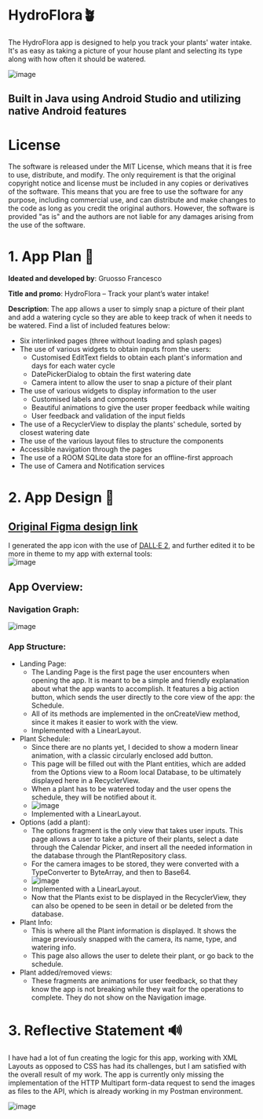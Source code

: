 # HydroFlora🪴
The HydroFlora app is designed to help you track your plants' water intake. It's as easy as taking a picture of your house plant and selecting its type along with how often it should be watered.

![image](https://user-images.githubusercontent.com/64712227/205894827-770b28c0-e245-4b0e-8c24-219d9b388f7f.png)


## Built in Java using Android Studio and utilizing native Android features

# License
The software is released under the MIT License, which means that it is free to use, distribute, and modify. The only requirement is that the original copyright notice and license must be included in any copies or derivatives of the software. This means that you are free to use the software for any purpose, including commercial use, and can distribute and make changes to the code as long as you credit the original authors. However, the software is provided "as is" and the authors are not liable for any damages arising from the use of the software.

# 1. App Plan 📝
**Ideated and developed by**: Gruosso Francesco

**Title and promo**: HydroFlora – Track your plant’s water intake!  

**Description**: The app allows a user to simply snap a picture of their plant and add a watering cycle so they are able to keep track of when it needs to be watered. Find a list of included features below:  
-	Six interlinked pages (three without loading and splash pages)
-	The use of various widgets to obtain inputs from the users:
    - Customised EditText fields to obtain each plant's information and days for each water cycle
    - DatePickerDialog to obtain the first watering date
    - Camera intent to allow the user to snap a picture of their plant
- The use of various widgets to display information to the user
    - Customised labels and components
    - Beautiful animations to give the user proper feedback while waiting
    - User feedback and validation of the input fields
- The use of a RecyclerView to display the plants' schedule, sorted by closest watering date
- The use of the various layout files to structure the components
- Accessible navigation through the pages
- The use of a ROOM SQLite data store for an offline-first approach
- The use of Camera and Notification services

# 2. App Design 🔬
## [Original Figma design link](https://www.figma.com/file/EgFoqFF19Md7IV1kzpgN6p/Plant?node-id=0%3A1&t=NeTlweMbLUGeV23p-1)
 
 I generated the app icon with the use of [DALL·E 2](https://openai.com/dall-e-2/), and further edited it to be more in theme to my app with external tools:  
 ![image](https://user-images.githubusercontent.com/64712227/205891829-7221c81b-a28e-419a-ae02-d825315a830b.png)

## App Overview:
### Navigation Graph:
![image](https://user-images.githubusercontent.com/64712227/205894208-397f1ca6-5369-40b6-b2ca-7b2eb4fc9c9d.png)

### App Structure:
- Landing Page:
    - The Landing Page is the first page the user encounters when opening the app. It is meant to be a simple and friendly explanation about what the app wants to accomplish. It features a big action button, which sends the user directly to the core view of the app: the Schedule.
    - All of its methods are implemented in the onCreateView method, since it makes it easier to work with the view.
    - Implemented with a LinearLayout.
- Plant Schedule:
    - Since there are no plants yet, I decided to show a modern linear animation, with a classic circularly enclosed add button.
    - This page will be filled out with the Plant entities, which are added from the Options view to a Room local Database, to be ultimately displayed here in a RecyclerView.
    -  When a plant has to be watered today and the user opens the schedule, they will be notified about it.
    -  ![image](https://user-images.githubusercontent.com/64712227/205901295-bb3e612b-e8ef-4599-977e-b19dc2acab7c.png)
    -  Implemented with a LinearLayout.
- Options (add a plant):
    - The options fragment is the only view that takes user inputs. This page allows a user to take a picture of their plants, select a date through the Calendar Picker, and insert all the needed information in the database through the PlantRepository class.
    - For the camera images to be stored, they were converted with a TypeConverter to ByteArray, and then to Base64.
    - ![image](https://user-images.githubusercontent.com/64712227/205900951-0cfe850b-9e32-456e-a6b6-e36fe18c84c9.png)
    -  Implemented with a LinearLayout.
    -  Now that the Plants exist to be displayed in the RecyclerView, they can also be opened to be seen in detail or be deleted from the database.
- Plant Info:
    - This is where all the Plant information is displayed. It shows the image previously snapped with the camera, its name, type, and watering info.
    - This page also allows the user to delete their plant, or go back to the schedule.
- Plant added/removed views:
    - These fragments are animations for user feedback, so that they know the app is not breaking while they wait for the operations to complete. They do not show on the Navigation image.

# 3. Reflective Statement 🔊
I have had a lot of fun creating the logic for this app, working with XML Layouts as opposed to CSS has had its challenges, but I am satisfied with the overall result of my work. The app is currently only missing the implementation of the HTTP Multipart form-data request to send the images as files to the API, which is already working in my Postman environment.

![image](https://user-images.githubusercontent.com/64712227/205905933-2e017361-11a6-470a-86f2-a2312aedd59e.png)
